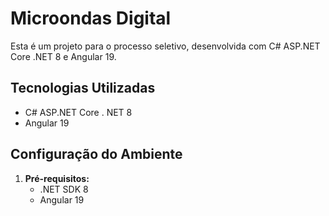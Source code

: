 # Microondas Digital

Esta é um projeto para o processo seletivo, desenvolvida com C# ASP.NET Core .NET 8 e Angular 19.

## Tecnologias Utilizadas

- C# ASP.NET Core . NET 8
- Angular 19

## Configuração do Ambiente

1. **Pré-requisitos:**
   - .NET SDK 8
   - Angular 19
